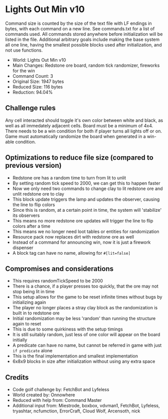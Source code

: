 # Lights Out Min v10

Command size is counted by the size of the text file with LF endings in bytes,
with each command on a new line. See commands.txt for a list of commands used.
All commands stored anywhere before initialization will be listed in the file.
Additional arbitrary goals include making the base system all one line, having
the smallest possible blocks used after initialization, and not use functions.


- World: Lights Out Min v10
- Main Changes: Redstone ore board, random tick randomizer, fireworks for the win
- Command Count: 3
- Original Size: 1947 bytes
- Reduced Size: 116 bytes
- Reduction: 94.04%


## Challenge rules

Any cell interacted should toggle it's own color between white and black, as well as all immedately adjacent cells. Board must be a minimum of 4x4. There needs to be a win condition for both if player turns all lights off or on. Game must automatically randomize the board when generated in a win-able condition.


## Optimizations to reduce file size (compared to previous version)

- Redstone ore has a random time to turn from lit to unlit
- By setting random tick speed to 2000, we can get this to happen faster
- Now we only need two commands to change clay to lit redstone ore and unlit redstone ore to clay
- This block update triggers the lamp and updates the observer, causing the line to flip colors
- Since this is random, at a certain point in time, the system will 'stabilize' its observers
- This means no more redstone ore updates will trigger the line to flip colors after a time
- This means we no longer need loot tables or entities for randomization
- Resource pack now replaces dirt with redstone ore as well
- Instead of a command for announcing win, now it is just a firework dispenser
- A block tag can have no name, allowing for `#[lit=false]`


## Compromises and considerations

- This requires randomTickSpeed to be 2000
- There is a chance, if a player presses too quickly, that the ore may not stop being lit in time
- This setup allows for the game to be reset infinite times without bugs by initializing again
- The player no longer places a stray clay block as the randomization is built in to redstone ore
- Initial randomization may be less 'random' than running the structure again to reset
- This is due to some quirkiness with the setup timings
- It is still suitably random, just less of one color will appear on the board initially
- A predicate can have no name, but cannot be referred in game with just `if predicate` alone
- This is the final implementation and smallest implementation
- 6x8x9 blocks in size after initialization without using any extra space


## Credits

- Code golf challenge by: FetchBot and Lyfeless
- World created by: Onnowhere
- Reduced with help from: Command Master
- Additional input from: Miestrode, boxbox, vdvman1, FetchBot, Lyfeless, tryashtar, ncfumction, ErrorCraft, Cloud Wolf, Arcensoth, nick